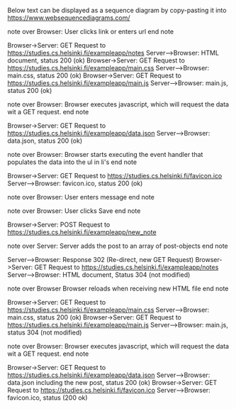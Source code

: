 Below text can be displayed as a sequence diagram by copy-pasting it into https://www.websequencediagrams.com/


note over Browser:
User clicks link or enters url
end note

Browser->Server:  GET Request to https://studies.cs.helsinki.fi/exampleapp/notes
Server-->Browser: HTML document, status 200 (ok)
Browser->Server:  GET Request to https://studies.cs.helsinki.fi/exampleapp/main.css
Server-->Browser: main.css, status 200 (ok)
Browser->Server:  GET Request to https://studies.cs.helsinki.fi/exampleapp/main.js
Server-->Browser: main.js, status 200 (ok)

note over Browser:
Browser executes javascript, which will 
request the data wit a GET request. 
end note

Browser->Server:  GET Request to https://studies.cs.helsinki.fi/exampleapp/data.json
Server-->Browser: data.json, status 200 (ok)

note over Browser:
Browser starts executing the event handler 
that populates the data into the ul in li's
end note

Browser->Server:   GET Request to https://studies.cs.helsinki.fi/favicon.ico
Server-->Browser: favicon.ico, status 200 (ok)

note over Browser:
User enters message
end note

note over Browser:
User clicks Save
end note

Browser->Server:   POST Request to https://studies.cs.helsinki.fi/exampleapp/new_note

note over Server:
Server adds the post to an array of post-objects
end note

Server-->Browser: Response 302 (Re-direct, new GET Request)
Browser->Server:   GET Request to https://studies.cs.helsinki.fi/exampleapp/notes
Server-->Browser: HTML document, Status 304 (not modified)

note over Browser
Browser reloads when receiving new HTML file
end note

Browser->Server:  GET Request to https://studies.cs.helsinki.fi/exampleapp/main.css
Server-->Browser: main.css, status 200 (ok)
Browser->Server:  GET Request to https://studies.cs.helsinki.fi/exampleapp/main.js
Server-->Browser: main.js, status 304 (not modified)

note over Browser:
Browser executes javascript, which will 
request the data wit a GET request. 
end note

Browser->Server:   GET Request to https://studies.cs.helsinki.fi/exampleapp/data.json
Server-->Browser: data.json including the new post, status 200 (ok)
Browser->Server:  GET Request to https://studies.cs.helsinki.fi/favicon.ico
Server-->Browser: favicon.ico, status (200 ok)